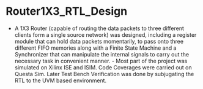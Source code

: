 # Router1X3_RTL_Design
- A 1X3 Router (capable of routing the data packets to three different clients form a single source network) was designed, including a register module that can hold data packets momentarily, to pass onto three different FIFO memories along with a Finite State Machine and a Synchronizer that can manipulate the internal signals to carry out the necessary task in convenient manner.  - Most part of the project was simulated on Xilinx ISE and ISIM. Code Coverages were carried out on Questa Sim. Later Test Bench Verification was done by subjugating the RTL to the UVM based environment.
